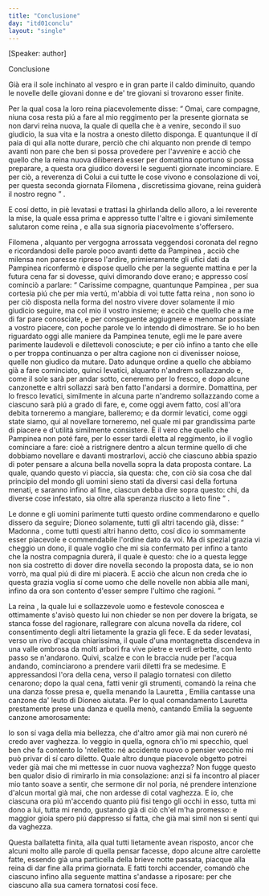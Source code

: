 ```yaml
---
title: "Conclusione"
day: "itd01conclu"
layout: "single"
---
```

<html>
 <head>
 </head>
 <body>
  <div id="d01conclu" type="conclusion" who="author">
   <p>
    [Speaker: author]
   </p>
   <head>
    Conclusione
   </head>
   <p>
    <milestone id="p01970001"/>
    Gi&agrave; era il sole inchinato al vespro e in gran parte il caldo diminuito, quando le novelle delle giovani donne e de' tre giovani si trovarono esser finite.
   </p>
   <p>
    <milestone id="p01970002"/>
    Per la qual cosa la loro
    <name persref="pampinea" type="person">
     reina
    </name>
    piacevolemente disse:
    <q direct="unspecified" who="pampinea">
     Omai, care compagne, niuna cosa resta pi&uacute; a fare al mio reggimento per la presente giornata se non darvi reina nuova, la quale di quella che &egrave; a venire, secondo il suo giudicio, la sua vita e la nostra a onesto diletto disponga. E quantunque il d&iacute; paia di qui alla notte durare, perci&ograve; che chi alquanto non prende di tempo avanti non pare che ben si possa provedere per l'avvenire e acci&ograve; che quello che la reina nuova diliberer&agrave; esser per domattina oportuno si possa preparare, a questa ora giudico doversi le seguenti giornate incominciare.
     <milestone id="p01970003"/>
     E per ci&ograve;, a reverenza di Colui a cui tutte le cose vivono e consolazione di voi, per questa seconda giornata
     <name persref="filomena" type="person">
      Filomena
     </name>
     , discretissima giovane, reina guider&agrave; il nostro regno
    </q>
    .
   </p>
   <p>
    <milestone id="p01970004"/>
    E cos&iacute; detto, in pi&egrave; levatasi e trattasi la ghirlanda dello alloro, a lei reverente la mise, la quale essa prima e appresso tutte l'altre e i giovani similemente salutaron come
    <name persref="filomena" type="person">
     reina
    </name>
    , e alla sua signoria piacevolmente s'offersero.
   </p>
   <p>
    <milestone id="p01970005"/>
    <name persref="filomena" type="person">
     Filomena
    </name>
    , alquanto per vergogna arrossata veggendosi coronata del regno e ricordandosi delle parole poco avanti dette da
    <name persref="pampinea" type="person">
     Pampinea
    </name>
    , acci&ograve; che milensa non paresse ripreso l'ardire, primieramente gli ufici dati da
    <name persref="pampinea" type="person">
     Pampinea
    </name>
    riconferm&ograve; e dispose quello che per la seguente mattina e per la futura cena far si dovesse, quivi dimorando dove erano; e appresso cos&iacute; cominci&ograve; a parlare:
    <milestone id="p01970006"/>
    <q direct="unspecified" who="filomena">
     Carissime compagne, quantunque
     <name persref="pampinea" type="person">
      Pampinea
     </name>
     , per sua cortesia pi&uacute; che per mia vert&uacute;, m'abbia di voi tutte fatta
     <name persref="filomena" type="person">
      reina
     </name>
     , non sono io per ci&ograve; disposta nella forma del nostro vivere dover solamente il mio giudicio seguire, ma col mio il vostro insieme; e acci&ograve; che quello che a me di far pare conosciate, e per conseguente aggiugnere e menomar possiate a vostro piacere, con poche parole ve lo intendo di dimostrare.
     <milestone id="p01970007"/>
     Se io ho ben riguardato oggi alle maniere da
     <name persref="pampinea" type="person">
      Pampinea
     </name>
     tenute, egli me le pare avere parimente laudevoli e dilettevoli conosciute; e per ci&ograve; infino a tanto che elle o per troppa continuanza o per altra cagione non ci divenisser noiose, quelle non giudico da mutare.
     <milestone id="p01970008"/>
     Dato adunque ordine a quello che abbiamo gi&agrave; a fare cominciato, quinci levatici, alquanto n'andrem sollazzando e, come il sole sar&agrave; per andar sotto, ceneremo per lo fresco, e dopo alcune canzonette e altri sollazzi sar&agrave; ben fatto l'andarsi a dormire.
     <milestone id="p01970009"/>
     Domattina, per lo fresco levatici, similmente in alcuna parte n'andremo sollazzando come a ciascuno sar&agrave; pi&uacute; a grado di fare, e, come oggi avem fatto, cos&iacute; all'ora debita torneremo a mangiare, balleremo; e da dormir levatici, come oggi state siamo, qui al novellare torneremo, nel quale mi par grandissima parte di piacere e d'utilit&agrave; similmente consistere.
     <milestone id="p01970010"/>
     &Egrave; il vero che quello che
     <name persref="pampinea" type="person">
      Pampinea
     </name>
     non pot&eacute; fare, per lo esser tardi eletta al reggimento, io il voglio cominciare a fare: cio&egrave; a ristrignere dentro a alcun termine quello di che dobbiamo novellare e davanti mostrarlovi, acci&ograve; che ciascuno abbia spazio di poter pensare a alcuna bella novella sopra la data proposta contare. La quale, quando questo vi piaccia, sia questa: che, con ci&ograve; sia cosa che dal principio del mondo gli uomini sieno stati da diversi casi della fortuna menati, e saranno infino al fine, ciascun debba dire sopra questo:
     <milestone id="p01970011"/>
     <seg type="topic">
      chi, da diverse cose infestato, sia oltre alla speranza riuscito a lieto fine
     </seg>
    </q>
    .
   </p>
   <p>
    <milestone id="p01970012"/>
    Le donne e gli uomini parimente tutti questo ordine commendarono e quello dissero da seguire;
    <name persref="dioneo" type="person">
     Dioneo
    </name>
    solamente, tutti gli altri tacendo gi&agrave;, disse:
    <q direct="unspecified" who="dioneo">
     <name persref="filomena" type="person">
      Madonna
     </name>
     , come tutti questi altri hanno detto, cos&iacute; dico io sommamente esser piacevole e commendabile l'ordine dato da voi. Ma di spezial grazia vi cheggio un dono, il quale voglio che mi sia confermato per infino a tanto che la nostra compagnia durer&agrave;, il quale &egrave; questo: che io a questa legge non sia costretto di dover dire novella secondo la proposta data, se io non vorr&ograve;, ma qual pi&uacute; di dire mi piacer&agrave;.
     <milestone id="p01970013"/>
     E acci&ograve; che alcun non creda che io questa grazia voglia s&iacute; come uomo che delle novelle non abbia alle mani, infino da ora son contento d'esser sempre l'ultimo che ragioni.
    </q>
   </p>
   <p>
    <milestone id="p01970014"/>
    La
    <name persref="filomena" type="person">
     reina
    </name>
    , la quale lui e sollazzevole uomo e festevole conoscea e ottimamente s'avis&ograve; questo lui non chieder se non per dovere la brigata, se stanca fosse del ragionare, rallegrare con alcuna novella da ridere, col consentimento degli altri lietamente la grazia gli fece.
    <milestone id="p01970015"/>
    E da seder levatasi, verso un
    <name placeref="rivo-c01" type="place">
     rivo
    </name>
    d'acqua chiarissima, il quale d'una
    <name placeref="montagnetta-c01" type="place">
     montagnetta
    </name>
    discendeva in una
    <name placeref="valle-c01" type="place">
     valle ombrosa
    </name>
    da molti arbori fra vive pietre e verdi erbette, con lento passo se n'andarono. Quivi, scalze e con le braccia nude per l'acqua andando, cominciarono a prendere varii diletti fra se medesime.
    <milestone id="p01970016"/>
    E appressandosi l'ora della cena, verso il
    <name placeref="palagiobrigata-01" type="place">
     palagio
    </name>
    tornatesi con diletto cenarono; dopo la qual cena, fatti venir gli strumenti, comand&ograve; la reina che una danza fosse presa e, quella menando la
    <name persref="lauretta" type="person">
     Lauretta
    </name>
    ,
    <name persref="emilia" type="person">
     Emilia
    </name>
    cantasse una canzone da' leuto di
    <name persref="dioneo" type="person">
     Dioneo
    </name>
    aiutata.
    <milestone id="p01970017"/>
    Per lo qual comandamento
    <name persref="lauretta" type="person">
     Lauretta
    </name>
    prestamente prese una danza e quella men&ograve;, cantando
    <name persref="emilia" type="person">
     Emilia
    </name>
    la seguente canzone amorosamente:
   </p>
   <div3 type="song" who="emilia">
    <lg>
     <milestone id="p01970018"/>
     <l>
      Io son s&iacute; vaga della mia bellezza,
     </l>
     <l>
      che d'altro amor gi&agrave; mai
     </l>
     <l>
      non curer&ograve; n&eacute; credo aver vaghezza.
     </l>
    </lg>
    <lg>
     <milestone id="p01970019"/>
     <l>
      Io veggio in quella, ognora ch'io mi specchio,
     </l>
     <l>
      quel ben che fa contento lo 'ntelletto:
     </l>
     <l>
      n&eacute; accidente nuovo o pensier vecchio
     </l>
     <l>
      mi pu&ograve; privar di s&iacute; caro diletto.
     </l>
     <l>
      Quale altro dunque piacevole obgetto
     </l>
     <l>
      potrei veder gi&agrave; mai
     </l>
     <l>
      che mi mettesse in cuor nuova vaghezza?
     </l>
    </lg>
    <lg>
     <milestone id="p01970020"/>
     <l>
      Non fugge questo ben qualor disio
     </l>
     <l>
      di rimirarlo in mia consolazione:
     </l>
     <l>
      anzi si fa incontro al piacer mio
     </l>
     <l>
      tanto soave a sentir, che sermone
     </l>
     <l>
      dir nol poria, n&eacute; prendere intenzione
     </l>
     <l>
      d'alcun mortal gi&agrave; mai,
     </l>
     <l>
      che non ardesse di cotal vaghezza.
     </l>
    </lg>
    <lg>
     <milestone id="p01970021"/>
     <l>
      E io, che ciascuna ora pi&uacute; m'accendo
     </l>
     <l>
      quanto pi&uacute; fisi tengo gli occhi in esso,
     </l>
     <l>
      tutta mi dono a lui, tutta mi rendo,
     </l>
     <l>
      gustando gi&agrave; di ci&ograve; ch'el m'ha promesso:
     </l>
     <l>
      e maggior gioia spero pi&uacute; dappresso
     </l>
     <l>
      s&iacute; fatta, che gi&agrave; mai
     </l>
     <l>
      simil non si sent&iacute; qui da vaghezza.
     </l>
    </lg>
   </div3>
   <p>
    <milestone id="p01970022"/>
    Questa ballatetta finita, alla qual tutti lietamente avean risposto, ancor che alcuni molto alle parole di quella pensar facesse, dopo alcune altre carolette fatte, essendo gi&agrave; una particella della brieve notte passata, piacque alla
    <name persref="filomena" type="person">
     reina
    </name>
    di dar fine alla prima giornata. E fatti torchi accender, comand&ograve; che ciascuno infino alla seguente mattina s'andasse a riposare: per che ciascuno alla sua camera tornatosi cos&iacute; fece.
   </p>
  </div>
 </body>
</html>